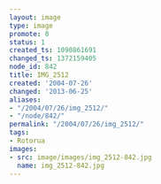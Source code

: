 ```yaml
---
layout: image
type: image
promote: 0
status: 1
created_ts: 1090861691
changed_ts: 1372159405
node_id: 842
title: IMG_2512
created: '2004-07-26'
changed: '2013-06-25'
aliases:
- "/2004/07/26/img_2512/"
- "/node/842/"
permalink: "/2004/07/26/img_2512/"
tags:
- Rotorua
images:
- src: image/images/img_2512-842.jpg
  name: img_2512-842.jpg
---
```


